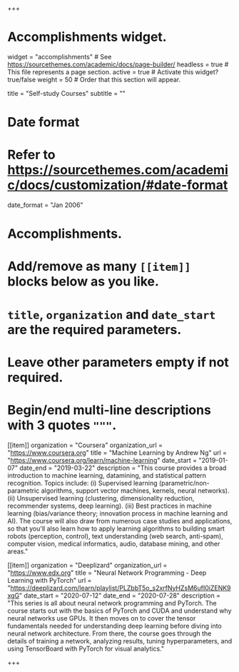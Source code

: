+++
# Accomplishments widget.
widget = "accomplishments"  # See https://sourcethemes.com/academic/docs/page-builder/
headless = true  # This file represents a page section.
active = true  # Activate this widget? true/false
weight = 50  # Order that this section will appear.

title = "Self-study Courses"
subtitle = ""

# Date format
#   Refer to https://sourcethemes.com/academic/docs/customization/#date-format
date_format = "Jan 2006"

# Accomplishments.
#   Add/remove as many `[[item]]` blocks below as you like.
#   `title`, `organization` and `date_start` are the required parameters.
#   Leave other parameters empty if not required.
#   Begin/end multi-line descriptions with 3 quotes `"""`.

[[item]]
  organization = "Coursera"
  organization_url = "https://www.coursera.org"
  title = "Machine Learning by Andrew Ng"
  url = "https://www.coursera.org/learn/machine-learning"
  date_start = "2019-01-07"
  date_end = "2019-03-22"
  description = "This course provides a broad introduction to machine learning, datamining, and statistical pattern recognition. Topics include: (i) Supervised learning (parametric/non-parametric algorithms, support vector machines, kernels, neural networks). (ii) Unsupervised learning (clustering, dimensionality reduction, recommender systems, deep learning). (iii) Best practices in machine learning (bias/variance theory; innovation process in machine learning and AI). The course will also draw from numerous case studies and applications, so that you'll also learn how to apply learning algorithms to building smart robots (perception, control), text understanding (web search, anti-spam), computer vision, medical informatics, audio, database mining, and other areas."

[[item]]
  organization = "Deeplizard"
  organization_url = "https://www.edx.org"
  title = "Neural Network Programming - Deep Learning with PyTorch"
  url = "https://deeplizard.com/learn/playlist/PLZbbT5o_s2xrfNyHZsM6ufI0iZENK9xgG"
  date_start = "2020-07-12"
  date_end = "2020-07-28"
  description = "This series is all about neural network programming and PyTorch. The course starts out with the basics of PyTorch and CUDA and understand why neural networks use GPUs. It then moves on to cover the tensor fundamentals needed for understanding deep learning before diving into neural network architecture. From there, the course goes through the details of training a network, analyzing results, tuning hyperparameters, and using TensorBoard with PyTorch for visual analytics."
  
+++
